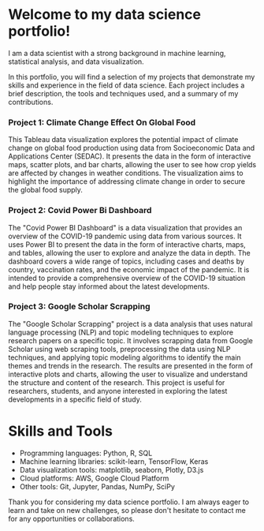 # Welcome to my data science portfolio!

I am a data scientist with a strong background in machine learning, statistical analysis, and data visualization.

In this portfolio, you will find a selection of my projects that demonstrate my skills and experience in the field of data science. Each project includes a brief description, the tools and techniques used, and a summary of my contributions.

### Project 1: Climate Change Effect On Global Food 
This Tableau data visualization explores the potential impact of climate change on global food production using data from Socioeconomic Data and Applications Center (SEDAC). It presents the data in the form of interactive maps, scatter plots, and bar charts, allowing the user to see how crop yields are affected by changes in weather conditions. The visualization aims to highlight the importance of addressing climate change in order to secure the global food supply.

### Project 2: Covid Power Bi Dashboard
The "Covid Power BI Dashboard" is a data visualization that provides an overview of the COVID-19 pandemic using data from various sources. It uses Power BI to present the data in the form of interactive charts, maps, and tables, allowing the user to explore and analyze the data in depth. The dashboard covers a wide range of topics, including cases and deaths by country, vaccination rates, and the economic impact of the pandemic. It is intended to provide a comprehensive overview of the COVID-19 situation and help people stay informed about the latest developments.

### Project 3: Google Scholar Scrapping
The "Google Scholar Scrapping" project is a data analysis that uses natural language processing (NLP) and topic modeling techniques to explore research papers on a specific topic. It involves scrapping data from Google Scholar using web scraping tools, preprocessing the data using NLP techniques, and applying topic modeling algorithms to identify the main themes and trends in the research. The results are presented in the form of interactive plots and charts, allowing the user to visualize and understand the structure and content of the research. This project is useful for researchers, students, and anyone interested in exploring the latest developments in a specific field of study.


# Skills and Tools

- Programming languages: Python, R, SQL
- Machine learning libraries: scikit-learn, TensorFlow, Keras
- Data visualization tools: matplotlib, seaborn, Plotly, D3.js
- Cloud platforms: AWS, Google Cloud Platform
- Other tools: Git, Jupyter, Pandas, NumPy, SciPy

Thank you for considering my data science portfolio. I am always eager to learn and take on new challenges, so please don't hesitate to contact me for any opportunities or collaborations.
